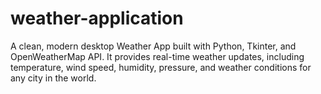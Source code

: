# weather-application
A clean, modern desktop Weather App built with Python, Tkinter, and OpenWeatherMap API. It provides real-time weather updates, including temperature, wind speed, humidity, pressure, and weather conditions for any city in the world.
